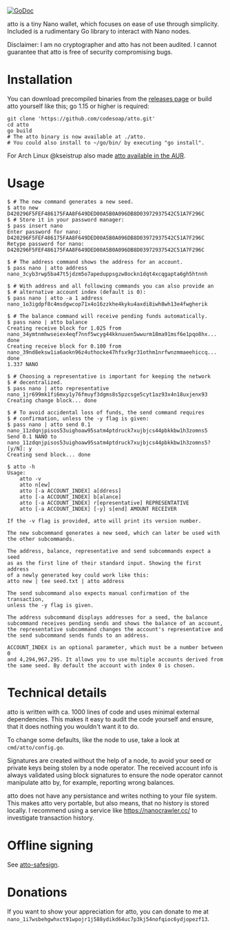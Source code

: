 [![GoDoc](https://godoc.org/github.com/codesoap/atto?status.svg)](https://godoc.org/github.com/codesoap/atto)

atto is a tiny Nano wallet, which focuses on ease of use through
simplicity. Included is a rudimentary Go library to interact with Nano
nodes.

Disclaimer: I am no cryptographer and atto has not been audited. I
cannot guarantee that atto is free of security compromising bugs.

# Installation
You can download precompiled binaries from the [releases
page](https://github.com/codesoap/atto/releases) or build atto yourself
like this; go 1.15 or higher is required:

```shell
git clone 'https://github.com/codesoap/atto.git'
cd atto
go build
# The atto binary is now available at ./atto.
# You could also install to ~/go/bin/ by executing "go install".
```

For Arch Linux @kseistrup also made [atto available in the
AUR](https://aur.archlinux.org/packages/atto/).

# Usage
```console
$ # The new command generates a new seed.
$ atto new
D420296F5FEF486175FAA8F649DED00A5B0A096DB8D03972937542C51A7F296C
$ # Store it in your password manager:
$ pass insert nano
Enter password for nano: D420296F5FEF486175FAA8F649DED00A5B0A096DB8D03972937542C51A7F296C
Retype password for nano: D420296F5FEF486175FAA8F649DED00A5B0A096DB8D03972937542C51A7F296C

$ # The address command shows the address for an account.
$ pass nano | atto address
nano_3cyb3rwp5ba47t5jdzm5o7apeduppsgzw8ockn1dqt4xcqgapta6gh5htnnh

$ # With address and all following commands you can also provide an
$ # alternative account index (default is 0):
$ pass nano | atto -a 1 address
nano_1o3igdpf8c4msdgwcop71x4o16zzkhe4kyku4axdi8iwh8wh13e4fwgherik

$ # The balance command will receive pending funds automatically.
$ pass nano | atto balance
Creating receive block for 1.025 from nano_34ymtnmhwseiex4eqf7nnf5wcyg44kknuuen5wwurm18ma91msf6e1pqo8hx... done
Creating receive block for 0.100 from nano_39nd8eksw1ia6aokn96z4uthocke47hfsx9gr31othm1nrfwnzmmaeehiccq... done
1.337 NANO

$ # Choosing a representative is important for keeping the network
$ # decentralized.
$ pass nano | atto representative nano_1jr699mk1fi6mxy1y76fmuyf3dgms8s5pzcsge5cyt1az93x4n18uxjenx93
Creating change block... done

$ # To avoid accidental loss of funds, the send command requires
$ # confirmation, unless the -y flag is given:
$ pass nano | atto send 0.1 nano_11zdqnjpisos53uighoaw95satm4ptdruck7xujbjcs44pbkkbw1h3zomns5
Send 0.1 NANO to nano_11zdqnjpisos53uighoaw95satm4ptdruck7xujbjcs44pbkkbw1h3zomns5? [y/N]: y
Creating send block... done

$ atto -h
Usage:
	atto -v
	atto n[ew]
	atto [-a ACCOUNT_INDEX] a[ddress]
	atto [-a ACCOUNT_INDEX] b[alance]
	atto [-a ACCOUNT_INDEX] r[epresentative] REPRESENTATIVE
	atto [-a ACCOUNT_INDEX] [-y] s[end] AMOUNT RECEIVER

If the -v flag is provided, atto will print its version number.

The new subcommand generates a new seed, which can later be used with
the other subcommands.

The address, balance, representative and send subcommands expect a seed
as as the first line of their standard input. Showing the first address
of a newly generated key could work like this:
atto new | tee seed.txt | atto address

The send subcommand also expects manual confirmation of the transaction,
unless the -y flag is given.

The address subcommand displays addresses for a seed, the balance
subcommand receives pending sends and shows the balance of an account,
the representative subcommand changes the account's representative and
the send subcommand sends funds to an address.

ACCOUNT_INDEX is an optional parameter, which must be a number between 0
and 4,294,967,295. It allows you to use multiple accounts derived from
the same seed. By default the account with index 0 is chosen.
```

# Technical details
atto is written with ca. 1000 lines of code and uses minimal external
dependencies. This makes it easy to audit the code yourself and ensure,
that it does nothing you wouldn't want it to do.

To change some defaults, like the node to use, take a look at
`cmd/atto/config.go`.

Signatures are created without the help of a node, to avoid your seed or
private keys being stolen by a node operator. The received account info
is always validated using block signatures to ensure the node operator
cannot manipulate atto by, for example, reporting wrong balances.

atto does not have any persistance and writes nothing to your
file system. This makes atto very portable, but also means, that
no history is stored locally. I recommend using a service like
https://nanocrawler.cc/ to investigate transaction history.

# Offline signing
See [atto-safesign](cmd/atto-safesign/).

# Donations
If you want to show your appreciation for atto, you can donate to me at
`nano_1i7wsbehgwhxct91wpojr1j588ydikd64uc7p3kj54nofqioc6ydjopezf13`.
